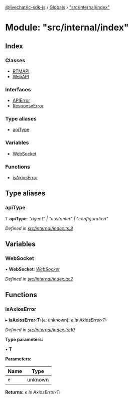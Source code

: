 [@livechat/lc-sdk-js](../README.md) › [Globals](../globals.md) › ["src/internal/index"](_src_internal_index_.md)

# Module: "src/internal/index"

## Index

### Classes

* [RTMAPI](../classes/_src_internal_index_.rtmapi.md)
* [WebAPI](../classes/_src_internal_index_.webapi.md)

### Interfaces

* [APIError](../interfaces/_src_internal_index_.apierror.md)
* [ResponseError](../interfaces/_src_internal_index_.responseerror.md)

### Type aliases

* [apiType](_src_internal_index_.md#apitype)

### Variables

* [WebSocket](_src_internal_index_.md#websocket)

### Functions

* [isAxiosError](_src_internal_index_.md#isaxioserror)

## Type aliases

###  apiType

Ƭ **apiType**: *"agent" | "customer" | "configuration"*

*Defined in [src/internal/index.ts:8](https://github.com/livechat/lc-sdk-js/blob/9364105/src/internal/index.ts#L8)*

## Variables

###  WebSocket

• **WebSocket**: *[WebSocket](_src_internal_index_.md#websocket)*

*Defined in [src/internal/index.ts:2](https://github.com/livechat/lc-sdk-js/blob/9364105/src/internal/index.ts#L2)*

## Functions

###  isAxiosError

▸ **isAxiosError**‹**T**›(`e`: unknown): *e is AxiosError‹T›*

*Defined in [src/internal/index.ts:10](https://github.com/livechat/lc-sdk-js/blob/9364105/src/internal/index.ts#L10)*

**Type parameters:**

▪ **T**

**Parameters:**

Name | Type |
------ | ------ |
`e` | unknown |

**Returns:** *e is AxiosError‹T›*
